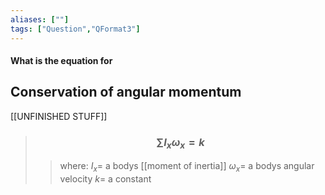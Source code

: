 ```yaml
---
aliases: [""]
tags: ["Question","QFormat3"]
---
```


#### What is the equation for
## Conservation of angular momentum
[[UNFINISHED STUFF]]

> ### $$ \sum\limits I_{x} \omega_{x} = k $$ 
>> where:
>> $I_{x}=$ a bodys [[moment of inertia]] 
>> $\omega_{x}=$ a bodys angular velocity
>> $k=$ a constant